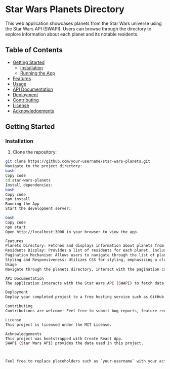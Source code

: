 # Star Wars Planets Directory

This web application showcases planets from the Star Wars universe using the Star Wars API (SWAPI). Users can browse through the directory to explore information about each planet and its notable residents.

## Table of Contents

- [Getting Started](#getting-started)
  - [Installation](#installation)
  - [Running the App](#running-the-app)
- [Features](#features)
- [Usage](#usage)
- [API Documentation](#api-documentation)
- [Deployment](#deployment)
- [Contributing](#contributing)
- [License](#license)
- [Acknowledgements](#acknowledgements)

## Getting Started

### Installation

1. Clone the repository:

```bash
git clone https://github.com/your-username/star-wars-planets.git
Navigate to the project directory:
bash
Copy code
cd star-wars-planets
Install dependencies:
bash
Copy code
npm install
Running the App
Start the development server:

bash
Copy code
npm start
Open http://localhost:3000 in your browser to view the app.

Features
Planets Directory: Fetches and displays information about planets from the SWAPI.
Residents Display: Provides a list of residents for each planet, including details such as name, height, mass, and gender.
Pagination Mechanism: Allows users to navigate through the list of planets with pagination controls.
Styling and Responsiveness: Utilizes CSS for styling, emphasizing a clean, engaging layout with responsive design.
Usage
Navigate through the planets directory, interact with the pagination controls to view additional pages, and explore information about each planet and its residents.

API Documentation
The application interacts with the Star Wars API (SWAPI) to fetch data about planets and residents. For more information about the SWAPI, refer to the documentation.

Deployment
Deploy your completed project to a free hosting service such as GitHub Pages, Vercel, or Netlify.

Contributing
Contributions are welcome! Feel free to submit bug reports, feature requests, or pull requests. Please follow our contribution guidelines.

License
This project is licensed under the MIT License.

Acknowledgements
This project was bootstrapped with Create React App.
SWAPI (Star Wars API) provides the data used in this project.



Feel free to replace placeholders such as `your-username` with your actual GitHub username and customize any other parts of the README to fit your project's specifics. Additionally, you can create separate files for the license (e.g., `LICENSE`), contribution guidelines (e.g., `CONTRIBUTING.md`), or any other documentation referenced in the README.
